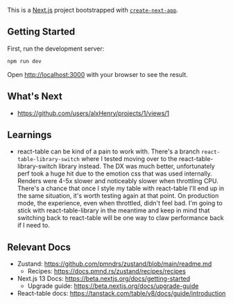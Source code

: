 This is a [Next.js](https://nextjs.org/) project bootstrapped with [`create-next-app`](https://github.com/vercel/next.js/tree/canary/packages/create-next-app).

## Getting Started

First, run the development server:

```bash
npm run dev
```

Open [http://localhost:3000](http://localhost:3000) with your browser to see the result.

## What's Next

- https://github.com/users/alxHenry/projects/1/views/1

## Learnings

- react-table can be kind of a pain to work with. There's a branch `react-table-library-switch` where I tested moving over to the react-table-library-switch library instead. The DX was much better, unfortunately perf took a huge hit due to the emotion css that was used internally. Renders were 4-5x slower and noticeably slower when throttling CPU. There's a chance that once I style my table with react-table I'll end up in the same situation, it's worth testing again at that point. On production mode, the experience, even when throttled, didn't feel bad. I'm going to stick with react-table-library in the meantime and keep in mind that switching back to react-table will be one way to claw performance back if I need to.

## Relevant Docs

- Zustand: https://github.com/pmndrs/zustand/blob/main/readme.md
  - Recipes: https://docs.pmnd.rs/zustand/recipes/recipes
- Next.js 13 Docs: https://beta.nextjs.org/docs/getting-started
  - Upgrade guide: https://beta.nextjs.org/docs/upgrade-guide
- React-table docs: https://tanstack.com/table/v8/docs/guide/introduction
